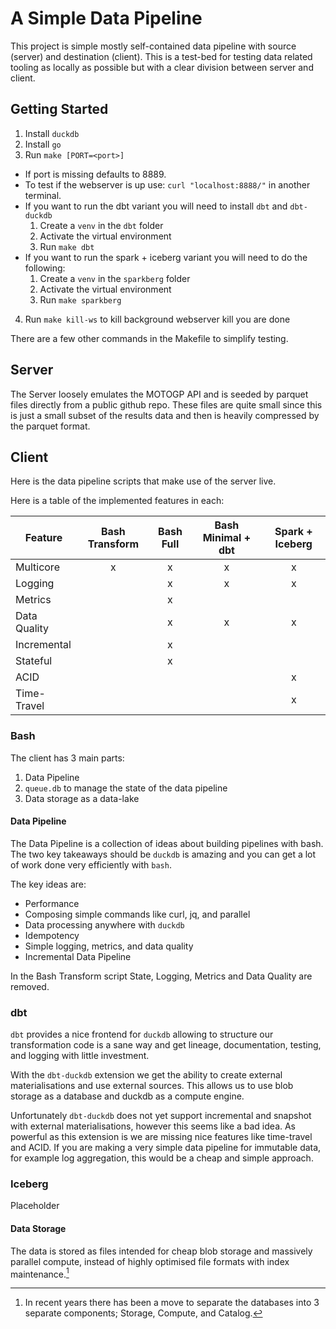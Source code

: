 # A Simple Data Pipeline

This project is simple mostly self-contained data pipeline with source (server)
and destination (client). This is a test-bed for testing data related tooling as
locally as possible but with a clear division between server and client.

## Getting Started

1. Install `duckdb`
2. Install `go`
3. Run `make [PORT=<port>]`
  - If port is missing defaults to 8889.
  - To test if the webserver is up use: `curl "localhost:8888/"` in another terminal.
  - If you want to run the dbt variant you will need to install `dbt` and `dbt-duckdb`
    1. Create a `venv` in the `dbt` folder
    2. Activate the virtual environment
    3. Run `make dbt`
  - If you want to run the spark + iceberg variant you will need to do the following:
    1. Create a `venv` in the `sparkberg` folder
    2. Activate the virtual environment
    3. Run `make sparkberg`
4. Run `make kill-ws` to kill background webserver kill you are done

There are a few other commands in the Makefile to simplify testing.

## Server

The Server loosely emulates the MOTOGP API and is seeded by parquet files
directly from a public github repo. These files are quite small since this is
just a small subset of the results data and then is heavily compressed by the
parquet format.

## Client

Here is the data pipeline scripts that make use of the server live.

Here is a table of the implemented features in each:

| Feature | Bash Transform | Bash Full | Bash Minimal + dbt | Spark + Iceberg |
|---------|:------------:|:----:|:---:|:--:|
| Multicore | x | x | x | x |
| Logging | | x | x | x |
| Metrics | | x | | |
| Data Quality | | x | x | x |
| Incremental | | x | | |
| Stateful | | x | | |
| ACID | | | | x |
| Time-Travel | | | | x |

### Bash

The client has 3 main parts:

1. Data Pipeline
2. `queue.db` to manage the state of the data pipeline
3. Data storage as a data-lake

#### Data Pipeline

The Data Pipeline is a collection of ideas about building pipelines with bash.
The two key takeaways should be `duckdb` is amazing and you can get a lot of
work done very efficiently with `bash`.

The key ideas are:

- Performance
- Composing simple commands like curl, jq, and parallel
- Data processing anywhere with `duckdb`
- Idempotency
- Simple logging, metrics, and data quality
- Incremental Data Pipeline

In the Bash Transform script State, Logging, Metrics and Data Quality are removed.

### dbt

`dbt` provides a nice frontend for `duckdb` allowing to structure our
transformation code is a sane way and get lineage, documentation, testing, and
logging with little investment.

With the `dbt-duckdb` extension we get the ability to create external
materialisations and use external sources. This allows us to use blob storage
as a database and duckdb as a compute engine.

Unfortunately `dbt-duckdb` does not yet support incremental and snapshot with
external materialisations, however this seems like a bad idea. As powerful as
this extension is we are missing nice features like time-travel and ACID. If
you are making a very simple data pipeline for immutable data, for example log
aggregation, this would be a cheap and simple approach.

### Iceberg

Placeholder

#### Data Storage

The data is stored as files intended for cheap blob storage and massively
parallel compute, instead of highly optimised file formats with index
maintenance.[^1]

[^1]: In recent years there has been a move to separate the databases into 3
separate components; Storage, Compute, and Catalog.
